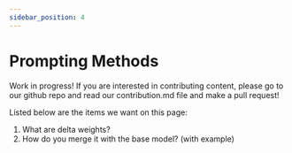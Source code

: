 ```yaml
---
sidebar_position: 4
---
```


# Prompting Methods

Work in progress! If you are interested in contributing content, please go to our github repo and read our contribution.md file and make a pull request!

Listed below are the items we want on this page:
1. What are delta weights?
2. How do you merge it with the base model? (with example)